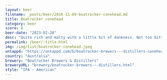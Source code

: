 ```yaml
---
layout: beer
filename: _posts/beer/2016-11-09-boatrocker-conehead.md
title: Boatrocker conehead
category: beer
score: 8
beer-date: "2023-02-28"
desc: "Quite rich and malty with a little bit of dankness. Not too bitter. Gets better as it goes down brining out a lovely sweetness"
permalink: /beer/:title.html
img: /img/list/boatrocker-conehead.jpeg
untappd: "https://untappd.com/b/boatrocker-brewers---distillers-conehead/4578122"
country: "Australia"
brewery: "Boatrocker Brewers & Distillers"
breweryURL: "brewery/boatrocker-brewers---distillers.html"
style: "IPA - American"
---
```

